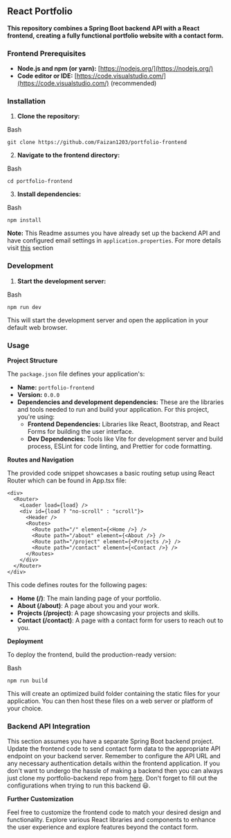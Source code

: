 
## React Portfolio

**This repository combines a Spring Boot backend API with a React frontend, creating a fully functional portfolio website with a contact form.**

### Frontend Prerequisites

-   **Node.js and npm (or yarn):**  [https://nodejs.org/](https://nodejs.org/)
-   **Code editor or IDE:**  [https://code.visualstudio.com/](https://code.visualstudio.com/)  (recommended)

### Installation

1.  **Clone the repository:**

Bash

```
git clone https://github.com/Faizan1203/portfolio-frontend

```



2.  **Navigate to the frontend directory:**

Bash

```
cd portfolio-frontend

```



3.  **Install dependencies:**

Bash

```
npm install

```



**Note:** This Readme assumes you have already set up the backend API and have configured email settings in `application.properties`. For more details visit [this](https://github.com/Faizan1203/portfolio-backend) section

### Development

1.  **Start the development server:**

Bash

```
npm run dev

```



This will start the development server and open the application in your default web browser.

### Usage

**Project Structure**

The `package.json` file defines your application's:

-   **Name:**  `portfolio-frontend`
-   **Version:**  `0.0.0`
-   **Dependencies and development dependencies:**  These are the libraries and tools needed to run and build your application. For this project, you're using:
    -   **Frontend Dependencies:**  Libraries like React, Bootstrap, and React Forms for building the user interface.
    -   **Dev Dependencies:**  Tools like Vite for development server and build process, ESLint for code linting, and Prettier for code formatting.

**Routes and Navigation**

The provided code snippet showcases a basic routing setup using React Router which can be found in App.tsx file:


```
<div>
  <Router>
    <Loader load={load} />
    <div id={load ? "no-scroll" : "scroll"}>
      <Header />
      <Routes>
        <Route path="/" element={<Home />} />
        <Route path="/about" element={<About />} />
        <Route path="/project" element={<Projects />} />
        <Route path="/contact" element={<Contact />} />
      </Routes>
    </div>
  </Router>
</div>

```



This code defines routes for the following pages:

-   **Home (/)**: The main landing page of your portfolio.
-   **About (/about)**: A page about you and your work.
-   **Projects (/project)**: A page showcasing your projects and skills.
-   **Contact (/contact)**: A page with a contact form for users to reach out to you.

**Deployment**

To deploy the frontend, build the production-ready version:

Bash

```
npm run build

```



This will create an optimized build folder containing the static files for your application. You can then host these files on a web server or platform of your choice.


### Backend API Integration 

This section assumes you have a separate Spring Boot backend project. Update the frontend code to send contact form data to the appropriate API endpoint on your backend server. Remember to configure the API URL and any necessary authentication details within the frontend application. If you don't want to undergo the hassle of making a backend then you can always just clone my portfolio-backend repo from [here](https://github.com/Faizan1203/portfolio-backend). Don't forget to fill out the configurations when trying to run this backend 😃.

**Further Customization**

Feel free to customize the frontend code to match your desired design and functionality. Explore various React libraries and components to enhance the user experience and explore features beyond the contact form.
